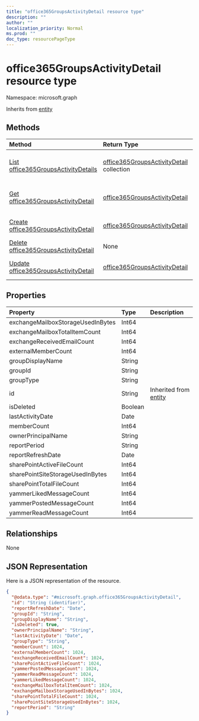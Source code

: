 ```yaml
---
title: "office365GroupsActivityDetail resource type"
description: ""
author: ""
localization_priority: Normal
ms.prod: ""
doc_type: resourcePageType
---
```


# office365GroupsActivityDetail resource type


Namespace: microsoft.graph




Inherits from [entity](../resources/entity.md)

## Methods
|Method|Return Type|Description|
|:---|:---|:---|
|[List office365GroupsActivityDetails](../api/office365groupsactivitydetail-list.md)|[office365GroupsActivityDetail](../resources/office365groupsactivitydetail.md) collection|List properties and relationships of the [office365GroupsActivityDetail](../resources/office365groupsactivitydetail.md) objects.|
|[Get office365GroupsActivityDetail](../api/office365groupsactivitydetail-get.md)|[office365GroupsActivityDetail](../resources/office365groupsactivitydetail.md)|Read properties and relationships of the [office365GroupsActivityDetail](../resources/office365groupsactivitydetail.md) object.|
|[Create office365GroupsActivityDetail](../api/office365groupsactivitydetail-create.md)|[office365GroupsActivityDetail](../resources/office365groupsactivitydetail.md)|Create a new [office365GroupsActivityDetail](../resources/office365groupsactivitydetail.md) object.|
|[Delete office365GroupsActivityDetail](../api/office365groupsactivitydetail-delete.md)|None|Deletes a [office365GroupsActivityDetail](../resources/office365groupsactivitydetail.md).|
|[Update office365GroupsActivityDetail](../api/office365groupsactivitydetail-update.md)|[office365GroupsActivityDetail](../resources/office365groupsactivitydetail.md)|Update the properties of a [office365GroupsActivityDetail](../resources/office365groupsactivitydetail.md) object.|

## Properties
|Property|Type|Description|
|:---|:---|:---|
|exchangeMailboxStorageUsedInBytes|Int64||
|exchangeMailboxTotalItemCount|Int64||
|exchangeReceivedEmailCount|Int64||
|externalMemberCount|Int64||
|groupDisplayName|String||
|groupId|String||
|groupType|String||
|id|String| Inherited from [entity](../resources/entity.md)|
|isDeleted|Boolean||
|lastActivityDate|Date||
|memberCount|Int64||
|ownerPrincipalName|String||
|reportPeriod|String||
|reportRefreshDate|Date||
|sharePointActiveFileCount|Int64||
|sharePointSiteStorageUsedInBytes|Int64||
|sharePointTotalFileCount|Int64||
|yammerLikedMessageCount|Int64||
|yammerPostedMessageCount|Int64||
|yammerReadMessageCount|Int64||

## Relationships
None

## JSON Representation
Here is a JSON representation of the resource.
<!-- {
  "blockType": "resource",
  "keyProperty": "id",
  "@odata.type": "microsoft.graph.office365GroupsActivityDetail",
  "baseType": "microsoft.graph.entity",
  "openType": false
}
-->
``` json
{
  "@odata.type": "#microsoft.graph.office365GroupsActivityDetail",
  "id": "String (identifier)",
  "reportRefreshDate": "Date",
  "groupId": "String",
  "groupDisplayName": "String",
  "isDeleted": true,
  "ownerPrincipalName": "String",
  "lastActivityDate": "Date",
  "groupType": "String",
  "memberCount": 1024,
  "externalMemberCount": 1024,
  "exchangeReceivedEmailCount": 1024,
  "sharePointActiveFileCount": 1024,
  "yammerPostedMessageCount": 1024,
  "yammerReadMessageCount": 1024,
  "yammerLikedMessageCount": 1024,
  "exchangeMailboxTotalItemCount": 1024,
  "exchangeMailboxStorageUsedInBytes": 1024,
  "sharePointTotalFileCount": 1024,
  "sharePointSiteStorageUsedInBytes": 1024,
  "reportPeriod": "String"
}
```

